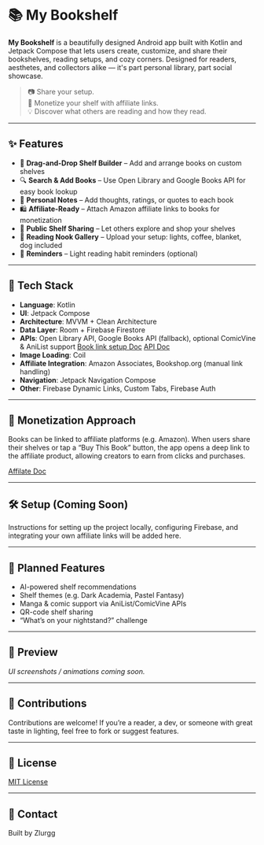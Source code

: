 # 📚 My Bookshelf

**My Bookshelf** is a beautifully designed Android app built with Kotlin and Jetpack Compose that lets users create, customize, and share their bookshelves, reading setups, and cozy corners. Designed for readers, aesthetes, and collectors alike — it's part personal library, part social showcase.

> 📷 Share your setup.  
> 🛒 Monetize your shelf with affiliate links.  
> 💡 Discover what others are reading and how they read.

---

## ✨ Features

- 🧱 **Drag-and-Drop Shelf Builder** – Add and arrange books on custom shelves
- 🔍 **Search & Add Books** – Use Open Library and Google Books API for easy book lookup
- 💬 **Personal Notes** – Add thoughts, ratings, or quotes to each book
- 🛍 **Affiliate-Ready** – Attach Amazon affiliate links to books for monetization
- 🔗 **Public Shelf Sharing** – Let others explore and shop your shelves
- 📸 **Reading Nook Gallery** – Upload your setup: lights, coffee, blanket, dog included
- 🔔 **Reminders** – Light reading habit reminders (optional)

---

## 🧱 Tech Stack

- **Language**: Kotlin
- **UI**: Jetpack Compose
- **Architecture**: MVVM + Clean Architecture
- **Data Layer**: Room + Firebase Firestore
- **APIs**: Open Library API, Google Books API (fallback), optional ComicVine & AniList support [Book link setup Doc](https://docs.google.com/document/d/1BUFaQhj8jsI184QQ2ApCmjZTIL7SduJvwO15F1cKZ_E/edit?usp=sharing) [API Doc](https://docs.google.com/document/d/1oOLag-2SpuCNp_U2n_NZ_77X84LdmCXUBy5AA_Yl830/edit?usp=sharing)  
- **Image Loading**: Coil
- **Affiliate Integration**: Amazon Associates, Bookshop.org (manual link handling)
- **Navigation**: Jetpack Navigation Compose
- **Other**: Firebase Dynamic Links, Custom Tabs, Firebase Auth

---

## 💸 Monetization Approach

Books can be linked to affiliate platforms (e.g. Amazon). When users share their shelves or tap a “Buy This Book” button, the app opens a deep link to the affiliate product, allowing creators to earn from clicks and purchases.  

[Affilate Doc](https://docs.google.com/document/d/1mZK8ZRjM01hl6IP2-m_zW8Ti05JMSe2I3mJ137cr1nc/edit?usp=sharing)  

---

## 🛠 Setup (Coming Soon)

Instructions for setting up the project locally, configuring Firebase, and integrating your own affiliate links will be added here.

---

## 🚀 Planned Features

- AI-powered shelf recommendations
- Shelf themes (e.g. Dark Academia, Pastel Fantasy)
- Manga & comic support via AniList/ComicVine APIs
- QR-code shelf sharing
- “What’s on your nightstand?” challenge

---

## 📸 Preview

*UI screenshots / animations coming soon.*

---

## 🙌 Contributions

Contributions are welcome! If you’re a reader, a dev, or someone with great taste in lighting, feel free to fork or suggest features.

---

## 📝 License

[MIT License](LICENSE)

---

## 📧 Contact

Built by Zlurgg  
